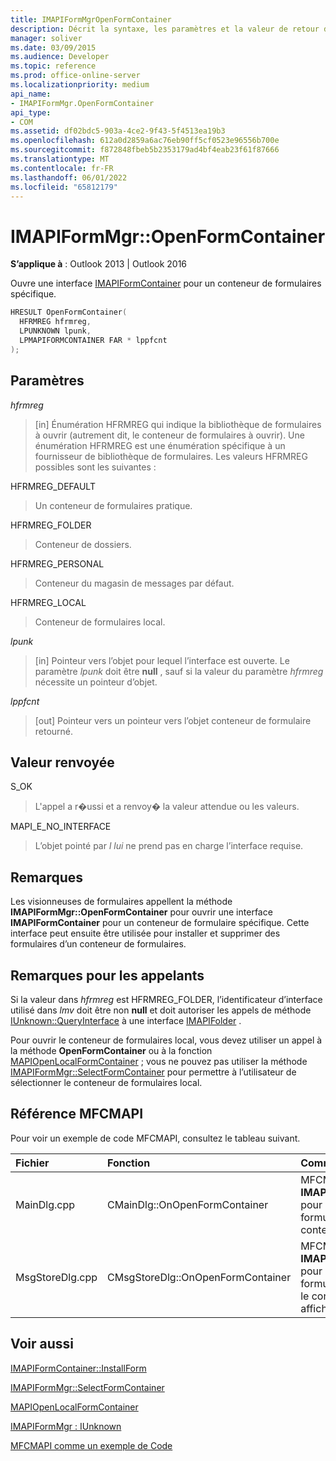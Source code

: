 ```yaml
---
title: IMAPIFormMgrOpenFormContainer
description: Décrit la syntaxe, les paramètres et la valeur de retour d’IMAPIFormMgrOpenFormContainer, qui ouvre une interface IMAPIFormContainer pour un conteneur de formulaires spécifique.
manager: soliver
ms.date: 03/09/2015
ms.audience: Developer
ms.topic: reference
ms.prod: office-online-server
ms.localizationpriority: medium
api_name:
- IMAPIFormMgr.OpenFormContainer
api_type:
- COM
ms.assetid: df02bdc5-903a-4ce2-9f43-5f4513ea19b3
ms.openlocfilehash: 612a0d2859a6ac76eb90ff5cf0523e96556b700e
ms.sourcegitcommit: f872848fbeb5b2353179ad4bf4eab23f61f87666
ms.translationtype: MT
ms.contentlocale: fr-FR
ms.lasthandoff: 06/01/2022
ms.locfileid: "65812179"
---
```

# <a name="imapiformmgropenformcontainer"></a>IMAPIFormMgr::OpenFormContainer

  
  
**S’applique à** : Outlook 2013 | Outlook 2016 
  
Ouvre une interface [IMAPIFormContainer](imapiformcontaineriunknown.md) pour un conteneur de formulaires spécifique. 
  
```cpp
HRESULT OpenFormContainer(
  HFRMREG hfrmreg,
  LPUNKNOWN lpunk,
  LPMAPIFORMCONTAINER FAR * lppfcnt
);
```

## <a name="parameters"></a>Paramètres

 _hfrmreg_
  
> [in] Énumération HFRMREG qui indique la bibliothèque de formulaires à ouvrir (autrement dit, le conteneur de formulaires à ouvrir). Une énumération HFRMREG est une énumération spécifique à un fournisseur de bibliothèque de formulaires. Les valeurs HFRMREG possibles sont les suivantes :
    
HFRMREG_DEFAULT 
  
> Un conteneur de formulaires pratique.
    
HFRMREG_FOLDER 
  
> Conteneur de dossiers. 
    
HFRMREG_PERSONAL 
  
> Conteneur du magasin de messages par défaut. 
    
HFRMREG_LOCAL 
  
> Conteneur de formulaires local. 
    
 _lpunk_
  
> [in] Pointeur vers l’objet pour lequel l’interface est ouverte. Le paramètre  _lpunk_ doit être **null** , sauf si la valeur du paramètre  _hfrmreg_ nécessite un pointeur d’objet. 
    
 _lppfcnt_
  
> [out] Pointeur vers un pointeur vers l’objet conteneur de formulaire retourné.
    
## <a name="return-value"></a>Valeur renvoyée

S_OK 
  
> L'appel a r�ussi et a renvoy� la valeur attendue ou les valeurs.
    
MAPI_E_NO_INTERFACE 
  
> L’objet pointé par  _l lui_ ne prend pas en charge l’interface requise. 
    
## <a name="remarks"></a>Remarques

Les visionneuses de formulaires appellent la méthode **IMAPIFormMgr::OpenFormContainer** pour ouvrir une interface **IMAPIFormContainer** pour un conteneur de formulaire spécifique. Cette interface peut ensuite être utilisée pour installer et supprimer des formulaires d’un conteneur de formulaires. 
  
## <a name="notes-to-callers"></a>Remarques pour les appelants

Si la valeur dans  _hfrmreg_ est HFRMREG_FOLDER, l’identificateur d’interface utilisé dans  _lmv_ doit être non **null** et doit autoriser les appels de méthode [IUnknown::QueryInterface](https://msdn.microsoft.com/library/ms682521%28v=VS.85%29.aspx) à une interface [IMAPIFolder](imapifolderimapicontainer.md) . 
  
Pour ouvrir le conteneur de formulaires local, vous devez utiliser un appel à la méthode **OpenFormContainer** ou à la fonction [MAPIOpenLocalFormContainer](mapiopenlocalformcontainer.md) ; vous ne pouvez pas utiliser la méthode [IMAPIFormMgr::SelectFormContainer](imapiformmgr-selectformcontainer.md) pour permettre à l’utilisateur de sélectionner le conteneur de formulaires local. 
  
## <a name="mfcmapi-reference"></a>Référence MFCMAPI

Pour voir un exemple de code MFCMAPI, consultez le tableau suivant.
  
|**Fichier**|**Fonction**|**Commentaire**|
|:-----|:-----|:-----|
|MainDlg.cpp  <br/> |CMainDlg::OnOpenFormContainer  <br/> |MFCMAPI utilise la méthode **IMAPIFormMgr::OpenFormContainer** pour récupérer un conteneur de formulaires afin que le contenu du conteneur puisse être affiché. |
|MsgStoreDlg.cpp  <br/> |CMsgStoreDlg::OnOpenFormContainer  <br/> |MFCMAPI utilise la méthode **IMAPIFormMgr::OpenFormContainer** pour récupérer un conteneur de formulaires pour un dossier afin que le contenu du conteneur puisse être affiché. |
   
## <a name="see-also"></a>Voir aussi



[IMAPIFormContainer::InstallForm](imapiformcontainer-installform.md)
  
[IMAPIFormMgr::SelectFormContainer](imapiformmgr-selectformcontainer.md)
  
[MAPIOpenLocalFormContainer](mapiopenlocalformcontainer.md)
  
[IMAPIFormMgr : IUnknown](imapiformmgriunknown.md)


[MFCMAPI comme un exemple de Code](mfcmapi-as-a-code-sample.md)

